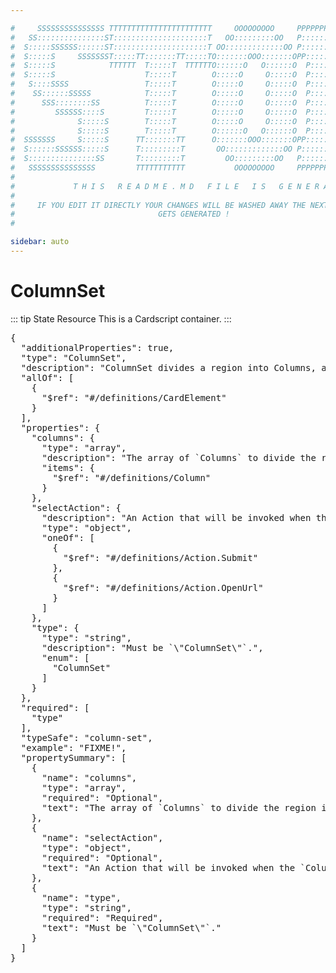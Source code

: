 ```yaml
---

#     SSSSSSSSSSSSSSS TTTTTTTTTTTTTTTTTTTTTTT     OOOOOOOOO     PPPPPPPPPPPPPPPPP    !!!  
#   SS:::::::::::::::ST:::::::::::::::::::::T   OO:::::::::OO   P::::::::::::::::P  !!:!! 
#  S:::::SSSSSS::::::ST:::::::::::::::::::::T OO:::::::::::::OO P::::::PPPPPP:::::P !:::! 
#  S:::::S     SSSSSSST:::::TT:::::::TT:::::TO:::::::OOO:::::::OPP:::::P     P:::::P!:::! 
#  S:::::S            TTTTTT  T:::::T  TTTTTTO::::::O   O::::::O  P::::P     P:::::P!:::! 
#  S:::::S                    T:::::T        O:::::O     O:::::O  P::::P     P:::::P!:::! 
#   S::::SSSS                 T:::::T        O:::::O     O:::::O  P::::PPPPPP:::::P !:::! 
#    SS::::::SSSSS            T:::::T        O:::::O     O:::::O  P:::::::::::::PP  !:::! 
#      SSS::::::::SS          T:::::T        O:::::O     O:::::O  P::::PPPPPPPPP    !:::! 
#         SSSSSS::::S         T:::::T        O:::::O     O:::::O  P::::P            !:::! 
#              S:::::S        T:::::T        O:::::O     O:::::O  P::::P            !!:!! 
#              S:::::S        T:::::T        O::::::O   O::::::O  P::::P             !!!   
#  SSSSSSS     S:::::S      TT:::::::TT      O:::::::OOO:::::::OPP::::::PP                 
#  S::::::SSSSSS:::::S      T:::::::::T       OO:::::::::::::OO P::::::::P           !!!  
#  S:::::::::::::::SS       T:::::::::T         OO:::::::::OO   P::::::::P          !!:!! 
#   SSSSSSSSSSSSSSS         TTTTTTTTTTT           OOOOOOOOO     PPPPPPPPPP           !!!  
#                                                                                          
#             T H I S   R E A D M E . M D   F I L E   I S   G E N E R A T E D !           
#                                                                                         
#     IF YOU EDIT IT DIRECTLY YOUR CHANGES WILL BE WASHED AWAY THE NEXT TIME THIS FILE  
#                                GETS GENERATED !
#                                                                                         

sidebar: auto
---
```


# ColumnSet

::: tip State Resource
This is a Cardscript container.
:::



<pre>
{
  "additionalProperties": true,
  "type": "ColumnSet",
  "description": "ColumnSet divides a region into Columns, allowing elements to sit side-by-side.",
  "allOf": [
    {
      "$ref": "#/definitions/CardElement"
    }
  ],
  "properties": {
    "columns": {
      "type": "array",
      "description": "The array of `Columns` to divide the region into.",
      "items": {
        "$ref": "#/definitions/Column"
      }
    },
    "selectAction": {
      "description": "An Action that will be invoked when the `ColumnSet` is tapped or selected. `Action.ShowCard` is not supported.",
      "type": "object",
      "oneOf": [
        {
          "$ref": "#/definitions/Action.Submit"
        },
        {
          "$ref": "#/definitions/Action.OpenUrl"
        }
      ]
    },
    "type": {
      "type": "string",
      "description": "Must be `\"ColumnSet\"`.",
      "enum": [
        "ColumnSet"
      ]
    }
  },
  "required": [
    "type"
  ],
  "typeSafe": "column-set",
  "example": "FIXME!",
  "propertySummary": [
    {
      "name": "columns",
      "type": "array",
      "required": "Optional",
      "text": "The array of `Columns` to divide the region into."
    },
    {
      "name": "selectAction",
      "type": "object",
      "required": "Optional",
      "text": "An Action that will be invoked when the `ColumnSet` is tapped or selected. `Action.ShowCard` is not supported."
    },
    {
      "name": "type",
      "type": "string",
      "required": "Required",
      "text": "Must be `\"ColumnSet\"`."
    }
  ]
}
</pre>

